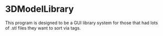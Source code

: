 # 3DModelLibrary
This program is designed to be a GUI library system for those that had lots of .stl files they want to sort via tags.

